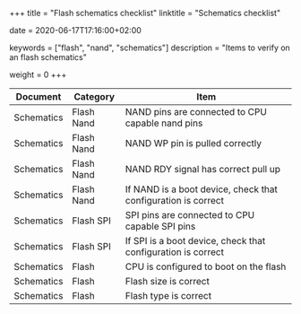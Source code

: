 +++
title = "Flash schematics checklist"
linktitle = "Schematics checklist"

date = 2020-06-17T17:16:00+02:00

keywords = ["flash", "nand", "schematics"]
description = "Items to verify on an flash schematics"

weight = 0
+++

| Document   | Category   | Item                                                          |
| ---------- | ---------- | ------------------------------------------------------------- |
| Schematics | Flash Nand | NAND pins are connected to CPU capable nand pins              |
| Schematics | Flash Nand | NAND WP pin is pulled correctly                               |
| Schematics | Flash Nand | NAND RDY signal has correct pull up                           |
| Schematics | Flash Nand | If NAND is a boot device, check that configuration is correct |
| Schematics | Flash SPI  | SPI pins are connected to CPU capable SPI pins                |
| Schematics | Flash SPI  | If SPI is a boot device, check that configuration is correct  |
| Schematics | Flash      | CPU is configured to boot on the flash                        |
| Schematics | Flash      | Flash size is correct                                         |
| Schematics | Flash      | Flash type is correct                                         |
